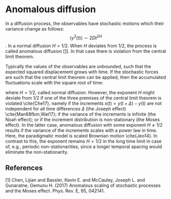 # Anomalous diffusion
In a diffusion process, the observables have stochastic motions which their variance change as follows: 
$$\langle y^2(t) \rangle \sim 2Dt^{2H}$$. 
In a normal diffusion $H=1/2$. When $H$ deviates from $1/2$, the process is called anomalous diffusion [[1]](#1). In that case there is violation from the central limit theorem. 

Typically the values
of the observables are unbounded, such that the expected squared displacement
grows with time. If the stochastic forces are such that the
central limit theorem can be applied, then the accumulated fluctuations scale
with the square root of time:

where $H=1/2$, called normal diffusion. However, the exponent $H$ might deviate
from $1/2$ if one of the three premises of the central limit theorem is
violated \cite{Che17}, namely if the increments $x(t)=y(t+\Delta)-y(t)$ are not
independent for all time differences $\Delta$ (the Joseph effect)
\cite{Man68fbm,Wat17}; if the variance of the increments is infinite (the Noah
effect); or if the increment distribution is non-stationary (the Moses
effect). In the latter case, anomalous diffusion with some exponent
$H\neq 1/2$ results if the variance of the increments
scales with a power law in time. Here, the
paradigmatic model is scaled Brownian motion \cite{Jeo14}. In contrast to
this, the exponent remains $H=1/2$ in the long time limit in case of,
e.g., periodic non-stationarities, since a longer temporal spacing would
eliminate the non-stationarity.

 ## References
 <a id="1">[1]</a>
 Chen, Lijian and Bassler, Kevin E. and McCauley, Joseph L. and Gunaratne, Gemunu H. (2017)
 Anomalous scaling of stochastic processes and the Moses effect.
 Phys. Rev. E, 95, 042141.



